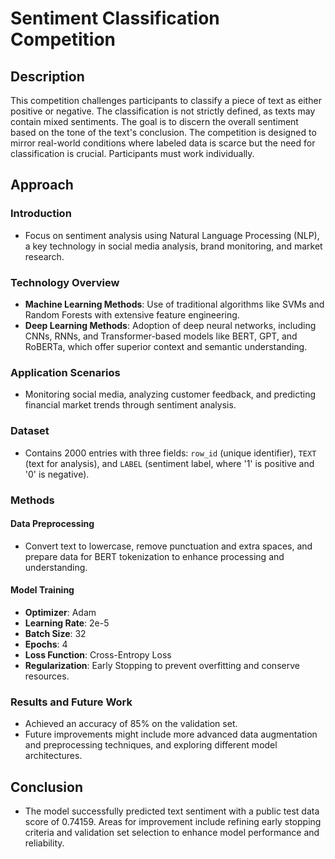 # Sentiment Classification Competition

## Description

This competition challenges participants to classify a piece of text as either positive or negative. The classification is not strictly defined, as texts may contain mixed sentiments. The goal is to discern the overall sentiment based on the tone of the text's conclusion. The competition is designed to mirror real-world conditions where labeled data is scarce but the need for classification is crucial. Participants must work individually.

## Approach

### Introduction

- Focus on sentiment analysis using Natural Language Processing (NLP), a key technology in social media analysis, brand monitoring, and market research.

### Technology Overview

- **Machine Learning Methods**: Use of traditional algorithms like SVMs and Random Forests with extensive feature engineering.
- **Deep Learning Methods**: Adoption of deep neural networks, including CNNs, RNNs, and Transformer-based models like BERT, GPT, and RoBERTa, which offer superior context and semantic understanding.

### Application Scenarios

- Monitoring social media, analyzing customer feedback, and predicting financial market trends through sentiment analysis.

### Dataset

- Contains 2000 entries with three fields: `row_id` (unique identifier), `TEXT` (text for analysis), and `LABEL` (sentiment label, where '1' is positive and '0' is negative).

### Methods

#### Data Preprocessing

- Convert text to lowercase, remove punctuation and extra spaces, and prepare data for BERT tokenization to enhance processing and understanding.

#### Model Training

- **Optimizer**: Adam
- **Learning Rate**: 2e-5
- **Batch Size**: 32
- **Epochs**: 4
- **Loss Function**: Cross-Entropy Loss
- **Regularization**: Early Stopping to prevent overfitting and conserve resources.

### Results and Future Work

- Achieved an accuracy of 85% on the validation set.
- Future improvements might include more advanced data augmentation and preprocessing techniques, and exploring different model architectures.

## Conclusion

- The model successfully predicted text sentiment with a public test data score of 0.74159. Areas for improvement include refining early stopping criteria and validation set selection to enhance model performance and reliability.
